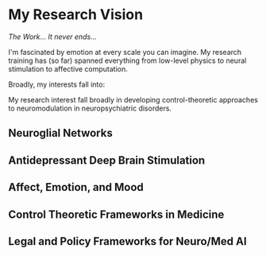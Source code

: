 # My Research Vision
*The Work... It never ends...*

I'm fascinated by emotion at every scale you can imagine.
My research training has (so far) spanned everything from low-level physics to neural stimulation to affective computation.

Broadly, my interests fall into:

My research interest fall broadly in developing control-theoretic approaches to neuromodulation in neuropsychiatric disorders.

## Neuroglial Networks

## Antidepressant Deep Brain Stimulation

## Affect, Emotion, and Mood

## Control Theoretic Frameworks in Medicine

## Legal and Policy Frameworks for Neuro/Med AI
